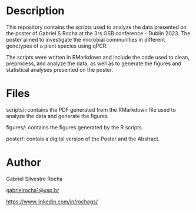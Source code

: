 # Description
This repository contains the scripts used to analyze the data presented on the poster of Gabriel S Rocha at the 3rs GSB conference - Dublin 2023. The poster aimed to investigate the microbial communities in different genotypes of a plant species using qPCR.

The scripts were written in RMarkdown and include the code used to clean, preprocess, and analyze the data, as well as to generate the figures and statistical analyses presented on the poster.

# Files
scripts/: contains the PDF generated from the RMarkdown file used to analyze the data and generate the figures.

figures/: contains the figures generated by the R scripts.

poster/: contais a digital version of the Poster and the Abstract.

# Author
Gabriel Silvestre Rocha

gabrielrocha1@usp.br

https://www.linkedin.com/in/rochags/
